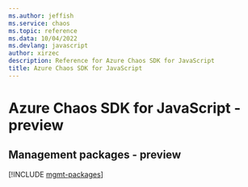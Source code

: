 ```yaml
---
ms.author: jeffish
ms.service: chaos
ms.topic: reference
ms.data: 10/04/2022
ms.devlang: javascript
author: xirzec
description: Reference for Azure Chaos SDK for JavaScript
title: Azure Chaos SDK for JavaScript
---
```

# Azure Chaos SDK for JavaScript - preview

## Management packages - preview
[!INCLUDE [mgmt-packages](chaos-mgmt-index.md)]